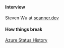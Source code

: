 #### Interview

Steven Wu at [scanner.dev](https://scanner.dev)

#### How things break

[Azure Status History](https://azure.status.microsoft/en-gb/status/history/)